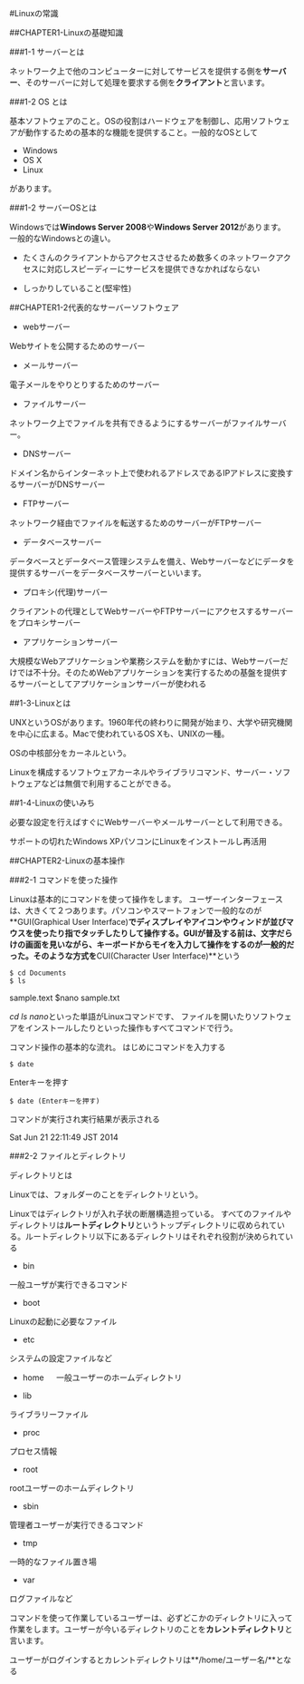 #Linuxの常識

##CHAPTER1-Linuxの基礎知識

###1-1 サーバーとは

ネットワーク上で他のコンピューターに対してサービスを提供する側を**サーバー**、そのサーバーに対して処理を要求する側を**クライアント**と言います。

###1-2 OS とは

基本ソフトウェアのこと。OSの役割はハードウェアを制御し、応用ソフトウェアが動作するための基本的な機能を提供すること。一般的なOSとして

* Windows
* OS X
* Linux

があります。

###1-2 サーバーOSとは

Windowsでは**Windows Server 2008**や**Windows Server 2012**があります。
一般的なWindowsとの違い。

* たくさんのクライアントからアクセスさせるため数多くのネットワークアクセスに対応しスピーディーにサービスを提供できなかればならない

* しっかりしていること(堅牢性)

##CHAPTER1-2代表的なサーバーソフトウェア


* webサーバー

Webサイトを公開するためのサーバー

* メールサーバー

電子メールをやりとりするためのサーバー

* ファイルサーバー

ネットワーク上でファイルを共有できるようにするサーバーがファイルサーバー。

* DNSサーバー

ドメイン名からインターネット上で使われるアドレスであるIPアドレスに変換するサーバーがDNSサーバー

* FTPサーバー

ネットワーク経由でファイルを転送するためのサーバーがFTPサーバー

* データベースサーバー

データベースとデータベース管理システムを備え、Webサーバーなどにデータを提供するサーバーをデータベースサーバーといいます。

* プロキシ(代理)サーバー

クライアントの代理としてWebサーバーやFTPサーバーにアクセスするサーバーをプロキシサーバー

* アプリケーションサーバー

大規模なWebアプリケーションや業務システムを動かすには、Webサーバーだけでは不十分。そのためWebアプリケーションを実行するための基盤を提供するサーバーとしてアプリケーションサーバーが使われる

##1-3-Linuxとは

UNXというOSがあります。1960年代の終わりに開発が始まり、大学や研究機関を中心に広まる。Macで使われているOS Xも、UNIXの一種。

OSの中核部分をカーネルという。

Linuxを構成するソフトウェアカーネルやライブラリコマンド、サーバー・ソフトウェアなどは無償で利用することができる。

##1-4-Linuxの使いみち

必要な設定を行えばすぐにWebサーバーやメールサーバーとして利用できる。

サポートの切れたWindows XPパソコンにLinuxをインストールし再活用

##CHAPTER2-Linuxの基本操作

###2-1 コマンドを使った操作

Linuxは基本的にコマンドを使って操作をします。
ユーザーインターフェースは、大きくて２つあります。パソコンやスマートフォンで一般的なのが**GUI(Graphical User Interface)**でディスプレイやアイコンやウィンドが並びマウスを使ったり指でタッチしたりして操作する。GUIが普及する前は、文字だらけの画面を見いながら、キーボードからモイを入力して操作をするのが一般的だった。そのような方式を**CUI(Character User Interface)**という

    $ cd Documents
    $ ls
sample.text
  $nano sample.txt

*cd* *ls* *nano*といった単語がLinuxコマンドです、
ファイルを開いたりソフトウェアをインストールしたりといった操作もすべてコマンドで行う。

コマンド操作の基本的な流れ。
はじめにコマンドを入力する

    $ date

Enterキーを押す

    $ date (Enterキーを押す)

コマンドが実行され実行結果が表示される

Sat Jun 21 22:11:49 JST 2014

###2-2 ファイルとディレクトリ

ディレクトリとは

Linuxでは、フォルダーのことをディレクトリという。

Linuxではディレクトリが入れ子状の断層構造担っている。
すべてのファイルやディレクトリは**ルートディレクトリ**というトップディレクトリに収められている。ルートディレクトリ以下にあるディレクトリはそれぞれ役割が決められている

* bin 

一般ユーザが実行できるコマンド

* boot

Linuxの起動に必要なファイル

* etc

システムの設定ファイルなど

* home 
　
一般ユーザーのホームディレクトリ

* lib

ライブラリーファイル

* proc

プロセス情報

* root

rootユーザーのホームディレクトリ

* sbin

管理者ユーザーが実行できるコマンド

* tmp

一時的なファイル置き場

* var

ログファイルなど



コマンドを使って作業しているユーザーは、必ずどこかのディレクトリに入って作業をします。ユーザーが今いるディレクトリのことを**カレントディレクトリ**と言います。

ユーザーがログインするとカレントディレクトリは**/home/ユーザー名/**となる


